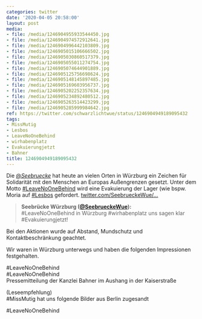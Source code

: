 ```yaml
---
categories: twitter
date: '2020-04-05 20:58:00'
layout: post
media:
- file: /media/1246904955933544450.jpg
- file: /media/1246904974572912641.jpg
- file: /media/1246904996442103809.jpg
- file: /media/1246905015106666502.jpg
- file: /media/1246905030860517379.jpg
- file: /media/1246905055011274754.jpg
- file: /media/1246905074644901889.jpg
- file: /media/1246905125756698624.jpg
- file: /media/1246905148145897485.jpg
- file: /media/1246905169603956737.jpg
- file: /media/1246905202252357634.jpg
- file: /media/1246905234892480512.jpg
- file: /media/1246905263514423299.jpg
- file: /media/1246905285999984642.jpg
ref: https://twitter.com/schwarzlichtwue/status/1246904949189095432
tags:
- MissMutig
- Lesbos
- LeaveNoOneBehind
- wirhabenplatz
- Evakuierungjetzt
- Bahner
title: 1246904949189095432
---
```

Die [@_Seebruecke_](https://twitter.com/_Seebruecke_) hat heute an vielen Orten in Würzburg ein Zeichen für Solidarität mit den Menschen an Europas Außengrenzen gesetzt. Unter dem Motto [#LeaveNoOneBehind](/t/leavenoonebehind) wird eine Evakuierung der Lager (wie bspw. Moria auf [#Lesbos](/t/lesbos)  gefordert. [twitter.com/SeebrueckeWue/…](https://twitter.com/SeebrueckeWue/status/1246891842362388487) 
> <b>Seebrücke Würzburg ([@SeebrueckeWue](https://twitter.com/SeebrueckeWue)):</b>  
>#LeaveNoOneBehind in Würzburg #wirhabenplatz uns sagen klar #Evakuierungjetzt!    


Bei den Aktionen wurde auf Abstand, Mundschutz und Kontaktbeschränkung geachtet.



Wir waren in Würzburg unterwegs und haben die folgenden Impressionen festgehalten.



#LeaveNoOneBehind  
#LeaveNoOneBehind  
Pressemitteilung der Kanzlei Bahner im Aushang in der Kaiserstraße

(Leseempfehlung)  
#MissMutig hat uns folgende Bilder aus Berlin zugesandt



#LeaveNoOneBehind  